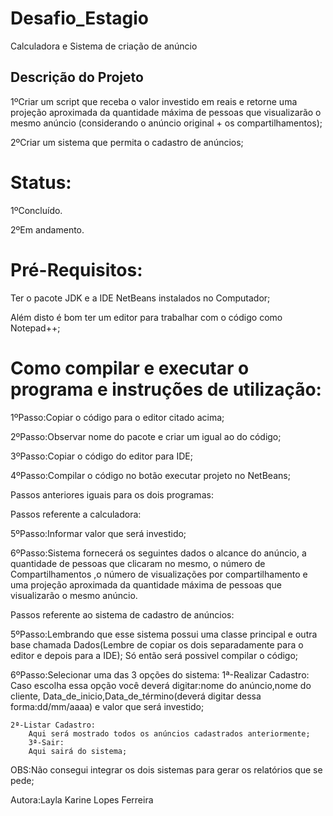 # Desafio_Estagio
Calculadora e Sistema de criação de anúncio
## Descrição do Projeto
1ºCriar um script que receba o valor investido em reais e
retorne uma projeção aproximada da quantidade máxima de 
pessoas que visualizarão o mesmo anúncio 
(considerando o anúncio original + os compartilhamentos);

2ºCriar um sistema que permita o cadastro de anúncios;

# Status:
1ºConcluído.

2ºEm andamento.

# Pré-Requisitos:
Ter o pacote JDK e a IDE NetBeans instalados no Computador;

Além disto é bom ter um editor para trabalhar com o código como Notepad++;

# Como compilar e executar o programa e instruções de utilização:
1ºPasso:Copiar o código para o editor citado acima;

2ºPasso:Observar nome do pacote e criar um igual ao do código;

3ºPasso:Copiar o código do editor para IDE;

4ºPasso:Compilar o código no botão executar projeto no NetBeans;

Passos anteriores iguais para os dois programas:

Passos referente a calculadora:

5ºPasso:Informar valor que será investido;

6ºPasso:Sistema fornecerá os seguintes dados o alcance do anúncio,
a quantidade de pessoas que clicaram no mesmo, o número de Compartilhamentos
,o número de visualizações por compartilhamento e uma projeção aproximada da 
quantidade máxima de pessoas que visualizarão o mesmo anúncio.

Passos referente ao sistema de cadastro de anúncios:

5ºPasso:Lembrando que esse sistema possui uma classe principal e outra base chamada Dados(Lembre de copiar os dois
separadamente para o editor e depois para a IDE);
Só então será possivel compilar o código;

6ºPasso:Selecionar uma das 3 opções do sistema:
    1ª-Realizar Cadastro:
		Caso escolha essa opção você deverá digitar:nome do anúncio,nome do cliente,
    Data_de_inicio,Data_de_término(deverá digitar dessa forma:dd/mm/aaaa) e valor que será investido;
    
    2ª-Listar Cadastro:
		Aqui será mostrado todos os anúncios cadastrados anteriormente;
		3ª-Sair:
		Aqui sairá do sistema;
		
OBS:Não consegui integrar os dois sistemas para gerar os relatórios que se pede;

Autora:Layla Karine Lopes Ferreira
